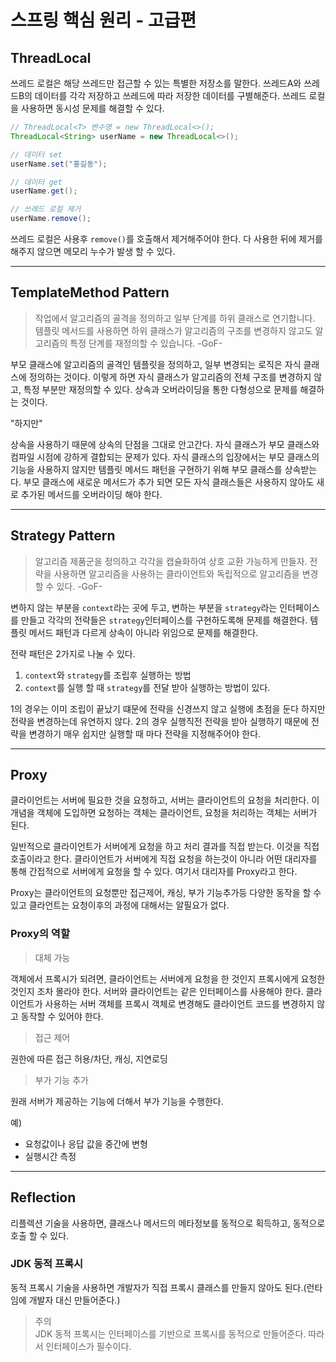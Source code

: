# 스프링 핵심 원리 - 고급편
## ThreadLocal
쓰레드 로컬은 해당 쓰레드만 접근할 수 있는 특별한 저장소를 말한다.
쓰레드A와 쓰레드B의 데이터를 각각 저장하고 쓰레드에 따라 저장한 데이터를 구별해준다.
쓰레드 로컬을 사용하면 동시성 문제를 해결할 수 있다.
```java
// ThreadLocal<T> 변수명 = new ThreadLocal<>();
ThreadLocal<String> userName = new ThreadLocal<>();

// 데이터 set
userName.set("홍길동");

// 데이터 get
userName.get();

// 쓰레드 로컬 제거
userName.remove();
```
쓰레드 로컬은 사용후 ``remove()``를 호출해서 제거해주어야 한다.
다 사용한 뒤에 제거를 해주지 않으면 메모리 누수가 발생 할 수 있다.
***
## TemplateMethod Pattern
> 작업에서 알고리즘의 골격을 정의하고 일부 단계를 하위 클래스로 연기합니다. 템플릿 메서드를 사용하면 하위 클래스가 알고리즘의 구조를 변경하지 않고도 알고리즘의 특정 단계를 재정의할 수 있습니다.
> -GoF-

부모 클래스에 알고리즘의 골격인 템플릿을 정의하고, 일부 변경되는 로직은 자식 클래스에 정의하는 것이다.
이렇게 하면 자식 클래스가 알고리즘의 전체 구조를 변경하지 않고, 특정 부분만 재정의할 수 있다. 상속과 오버라이딩을 통한
다형성으로 문제를 해결하는 것이다.

"하지만"

상속을 사용하기 때문에 상속의 단점을 그대로 안고간다. 자식 클래스가 부모 클래스와 컴파일 시점에 강하게 결합되는 문제가 있다.
자식 클래스의 입장에서는 부모 클래스의 기능을 사용하지 않지만 템플릿 메서드 패턴을 구현하기 위해 부모 클래스를 상속받는다.
부모 클래스에 새로운 메서드가 추가 되면 모든 자식 클래스들은 사용하지 않아도 새로 추가된 메서드를 오버라이딩 해야 한다.
***
## Strategy Pattern
> 알고리즘 제품군을 정의하고 각각을 캡슐화하여 상호 교환 가능하게 만들자. 전략을 사용하면 알고리즘을 사용하는 클라이언트와 독립적으로 알고리즘을 변경할 수 있다.
> -GoF-
> 
변하지 않는 부분을 `context`라는 곳에 두고, 변하는 부분을 `strategy`라는 인터페이스를 만들고
각각의 전략들은 `strategy`인터페이스를 구현하도록해 문제를 해결한다. 템플릿 메서드 패턴과 다르게 상속이 아니라 위임으로 문제를 해결한다.

전략 패턴은 2가지로 나눌 수 있다.
1. `context`와 `strategy`를 조립후 실행하는 방법
2. `context`를 실행 할 때 `strategy`를 전달 받아 실행하는 방법이 있다.

1의 경우는 이미 조립이 끝났기 떄문에 전략을 신경쓰지 않고 실행에 초점을 둔다 하지만 전략을 변경하는데 유연하지 않다.
2의 경우 실행직전 전략을 받아 실행하기 때문에 전략을 변경하기 매우 쉽지만 실행할 때 마다 전략을 지정해주어야 한다.
***
## Proxy
클라이언트는 서버에 필요한 것을 요청하고, 서버는 클라이언트의 요청을 처리한다.
이 개념을 객체에 도입하면 요청하는 객체는 클라이언트, 요청을 처리하는 객체는 서버가 된다.

일반적으로 클라이언트가 서버에게 요청을 하고 처리 결과를 직접 받는다. 이것을 직접호출이라고 한다.
클라이언트가 서버에게 직접 요청을 하는것이 아니라 어떤 대리자를 통해 간접적으로 서버에게 요청을 할 수 있다.
여기서 대리자를 Proxy라고 한다.

Proxy는 클라이언트의 요청뿐만 접근제어, 캐싱, 부가 기능추가등 다양한 동작을 할 수 있고
클라언트는 요청이후의 과정에 대해서는 알필요가 없다.

### Proxy의 역할
> 대체 가능

객체에서 프록시가 되려면, 클라이언트는 서버에게 요청을 한 것인지 프록시에게 요청한 것인지 조차 몰라야 한다.
서버와 클라이언트는 같은 인터페이스를 사용해야 한다.
클라이언트가 사용하는 서버 객체를 프록시 객체로 변경해도 클라이언트 코드를 변경하지 않고 동작할 수 있어야 한다.

> 접근 제어

권한에 따른 접근 허용/차단, 캐싱, 지연로딩

> 부가 기능 추가

원래 서버가 제공하는 기능에 더해서 부가 기능을 수행한다.

예)
* 요청값이나 응답 값을 중간에 변형
* 실행시간 측정
***
## Reflection
리플렉션 기술을 사용하면, 클래스나 메서드의 메타정보를 동적으로 획득하고, 동적으로 호출 할 수 있다.

### JDK 동적 프록시
동적 프록시 기술을 사용하면 개발자가 직접 프록시 클래스를 만들지 않아도 된다.(런타임에 개발자 대신 만들어준다.)
> 주의 <br>
> JDK 동적 프록시는 인터페이스를 기반으로 프록시를 동적으로 만들어준다. 따라서 인터페이스가 필수이다.
